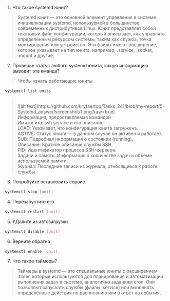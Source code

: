 1. Что такое systemd юнит?
>Systemd юнит — это основной элемент управления в системе инициализации systemd, используемой в большинстве современных дистрибутивов Linux. Юнит представляет собой текстовый файл конфигурации, который описывает, как управлять определённым ресурсом системы, таким как служба, точка монтирования или устройство. Эти файлы имеют расширение, которое указывает на тип юнита, например, .service, .socket, .mount и другие.
2. Проверье статус любого systemd юнита, какую информацию выводит эта кманда?
> Чтобы узнать работающие юниты
```bash
systemctl list-units
```
><br />
>![alt text](https://github.com/kryfaertop/Tasks_241/blob/my-report/5-Systemd_answer/screenshot/1.png?raw=true)<br />
>Информация, предоставляемая командой<br />
>Имя юнита: ssh.service и его описание.<br />
>LOAD: Указывает, что конфигурация юнита загружена.<br />
>ACTIVE: Статус юнита — в данном случае он активен и работает.<br />
>SUB: Подробная информация о состоянии (running).<br />
>Описание: Краткое описание службы SSH.<br />
>PID: Идентификатор процесса SSH-сервера.<br />
>Задачи и память: Информация о количестве задач и объёме используемой памяти.<br />
>Журнал: Последние записи из журнала, относящиеся к работе службы.<br />
3. Попробуйте оставновить сервис.
```bash
systemctl stop [unit]
```
4. Перезапустите его.
```bash
systemctl restart [unit]
```
5. УДалите из автозагрузки
```bash
systemctl disable [unit]
```
6. Верните обратно
```bash
systemctl enable [unit]
```
7. Что такое таймеры?
>Таймеры в systemd — это специальные юниты с расширением .timer, которые используются для планирования и автоматизации выполнения задач в системе, аналогично заданиям cron. Они позволяют запускать службы (файлы .service) или выполнять определённые действия по расписанию или в ответ на события.
